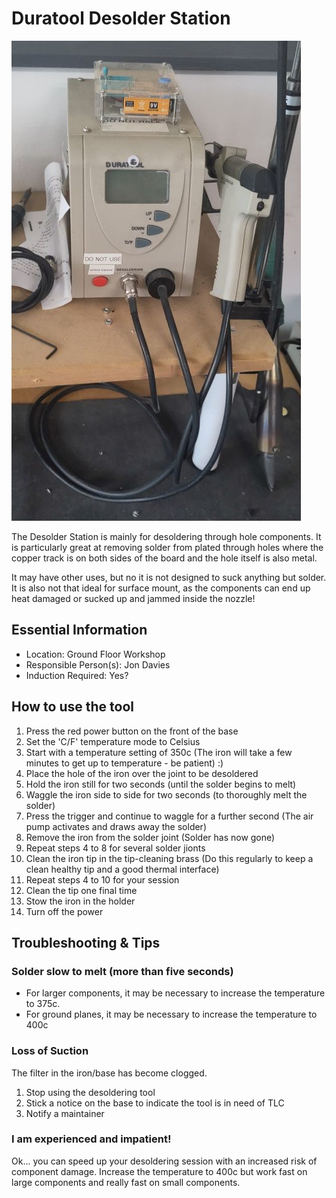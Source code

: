 # Duratool Desolder Station

[<img class="equipment-thumbnail" src="./images/overview.jpg" alt="Desolder station overview">](./images/overview.jpg)

The Desolder Station is mainly for desoldering through hole components.
It is particularly great at removing solder from plated through holes where the copper track is on both sides of the board and the hole itself is also metal.

It may have other uses, but no it is not designed to suck anything but solder.
It is also not that ideal for surface mount, as the components can end up heat damaged or sucked up and jammed inside the nozzle!

## Essential Information

- Location: Ground Floor Workshop
- Responsible Person(s): Jon Davies
- Induction Required: Yes?

## How to use the tool

1. Press the red power button on the front of the base
1. Set the 'C/F' temperature mode to Celsius
1. Start with a temperature setting of 350c
   (The iron will take a few minutes to get up to temperature - be patient) :)
1. Place the hole of the iron over the joint to be desoldered
1. Hold the iron still for two seconds (until the solder begins to melt)
1. Waggle the iron side to side for two seconds (to thoroughly melt the solder)
1. Press the trigger and continue to waggle for a further second
   (The air pump activates and draws away the solder)
1. Remove the iron from the solder joint
   (Solder has now gone)
1. Repeat steps 4 to 8 for several solder jionts
1. Clean the iron tip in the tip-cleaning brass
   (Do this regularly to keep a clean healthy tip and a good thermal interface)
1. Repeat steps 4 to 10 for your session
1. Clean the tip one final time
1. Stow the iron in the holder
1. Turn off the power

## Troubleshooting & Tips

### Solder slow to melt (more than five seconds)

- For larger components, it may be necessary to increase the temperature to 375c.
- For ground planes, it may be necessary to increase the temperature to 400c

### Loss of Suction

The filter in the iron/base has become clogged.

1. Stop using the desoldering tool
2. Stick a notice on the base to indicate the tool is in need of TLC 
3. Notify a maintainer

### I am experienced and impatient!

Ok... you can speed up your desoldering session with an increased risk of component damage.
Increase the temperature to 400c but work fast on large components and really fast on small components.
